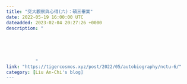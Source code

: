 ```yaml
---
title: "交大觀察與心得(六)：碩三畢業"
date: 2022-05-19 16:00:00 UTC
dateadded: 2023-02-04 20:27:26 +0000
description: "
    
      
      
        
        
           "
link: "https://tigercosmos.xyz/post/2022/05/autobiography/nctu-6/"
category: [Liu An-Chi's blog]
---
```


